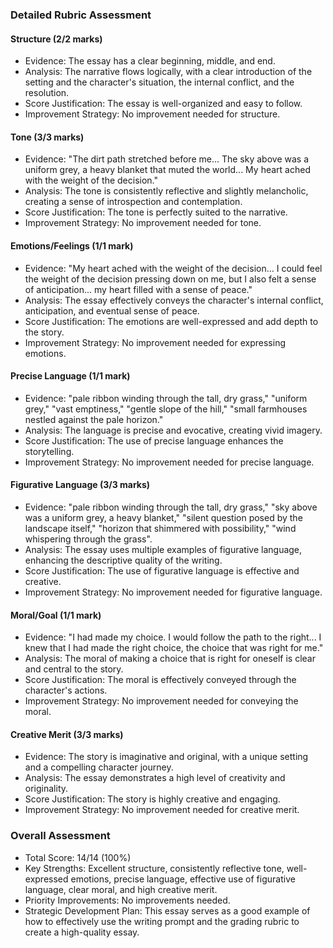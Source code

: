 ### Detailed Rubric Assessment

#### Structure (2/2 marks)

- Evidence: The essay has a clear beginning, middle, and end.
- Analysis: The narrative flows logically, with a clear introduction of the setting and the character's situation, the internal conflict, and the resolution.
- Score Justification: The essay is well-organized and easy to follow.
- Improvement Strategy: No improvement needed for structure.

#### Tone (3/3 marks)

- Evidence: "The dirt path stretched before me... The sky above was a uniform grey, a heavy blanket that muted the world... My heart ached with the weight of the decision."
- Analysis: The tone is consistently reflective and slightly melancholic, creating a sense of introspection and contemplation.
- Score Justification: The tone is perfectly suited to the narrative.
- Improvement Strategy: No improvement needed for tone.

#### Emotions/Feelings (1/1 mark)

- Evidence: "My heart ached with the weight of the decision... I could feel the weight of the decision pressing down on me, but I also felt a sense of anticipation... my heart filled with a sense of peace."
- Analysis: The essay effectively conveys the character's internal conflict, anticipation, and eventual sense of peace.
- Score Justification: The emotions are well-expressed and add depth to the story.
- Improvement Strategy: No improvement needed for expressing emotions.

#### Precise Language (1/1 mark)

- Evidence: "pale ribbon winding through the tall, dry grass," "uniform grey," "vast emptiness," "gentle slope of the hill," "small farmhouses nestled against the pale horizon."
- Analysis: The language is precise and evocative, creating vivid imagery.
- Score Justification: The use of precise language enhances the storytelling.
- Improvement Strategy: No improvement needed for precise language.

#### Figurative Language (3/3 marks)

- Evidence: "pale ribbon winding through the tall, dry grass," "sky above was a uniform grey, a heavy blanket," "silent question posed by the landscape itself," "horizon that shimmered with possibility," "wind whispering through the grass".
- Analysis: The essay uses multiple examples of figurative language, enhancing the descriptive quality of the writing.
- Score Justification: The use of figurative language is effective and creative.
- Improvement Strategy: No improvement needed for figurative language.

#### Moral/Goal (1/1 mark)

- Evidence: "I had made my choice. I would follow the path to the right... I knew that I had made the right choice, the choice that was right for me."
- Analysis: The moral of making a choice that is right for oneself is clear and central to the story.
- Score Justification: The moral is effectively conveyed through the character's actions.
- Improvement Strategy: No improvement needed for conveying the moral.

#### Creative Merit (3/3 marks)

- Evidence: The story is imaginative and original, with a unique setting and a compelling character journey.
- Analysis: The essay demonstrates a high level of creativity and originality.
- Score Justification: The story is highly creative and engaging.
- Improvement Strategy: No improvement needed for creative merit.

### Overall Assessment

- Total Score: 14/14 (100%)
- Key Strengths: Excellent structure, consistently reflective tone, well-expressed emotions, precise language, effective use of figurative language, clear moral, and high creative merit.
- Priority Improvements: No improvements needed.
- Strategic Development Plan: This essay serves as a good example of how to effectively use the writing prompt and the grading rubric to create a high-quality essay.
